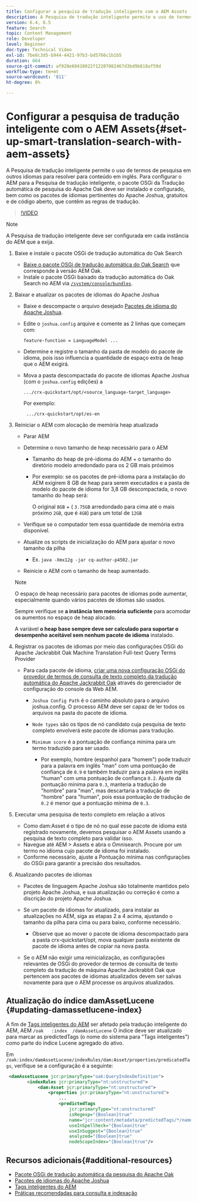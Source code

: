 ```yaml
---
title: Configurar a pesquisa de tradução inteligente com o AEM Assets
description: A Pesquisa de tradução inteligente permite o uso de termos de pesquisa em outros idiomas para resolver para conteúdo em inglês. Para configurar o AEM para a Pesquisa de tradução inteligente, o pacote OSGi da Tradução automática de pesquisa do Apache Oak deve ser instalado e configurado, bem como os pacotes de idiomas pertinentes do Apache Joshua, gratuitos e de código aberto, que contêm as regras de tradução.
version: 6.4, 6.5
feature: Search
topic: Content Management
role: Developer
level: Beginner
doc-type: Technical Video
exl-id: 7be8c3d5-b944-4421-97b3-bd5766c1b1b5
duration: 664
source-git-commit: af928e60410022f12207082467d3bd9b818af59d
workflow-type: tm+mt
source-wordcount: '811'
ht-degree: 0%

---
```


# Configurar a pesquisa de tradução inteligente com o AEM Assets{#set-up-smart-translation-search-with-aem-assets}

A Pesquisa de tradução inteligente permite o uso de termos de pesquisa em outros idiomas para resolver para conteúdo em inglês. Para configurar o AEM para a Pesquisa de tradução inteligente, o pacote OSGi da Tradução automática de pesquisa do Apache Oak deve ser instalado e configurado, bem como os pacotes de idiomas pertinentes do Apache Joshua, gratuitos e de código aberto, que contêm as regras de tradução.

>[!VIDEO](https://video.tv.adobe.com/v/21291?quality=12&learn=on)

>[!NOTE]
>
>A Pesquisa de tradução inteligente deve ser configurada em cada instância do AEM que a exija.

1. Baixe e instale o pacote OSGi de tradução automática do Oak Search
   * [Baixe o pacote OSGi de tradução automática do Oak Search](https://search.maven.org/#search%7Cgav%7C1%7Cg%3A%22org.apache.jackrabbit%22%20AND%20a%3A%22oak-search-mt%22) que corresponde à versão AEM Oak.
   * Instale o pacote OSGi baixado da tradução automática do Oak Search no AEM via [`/system/console/bundles`](http://localhost:4502/system/console/bundles).

2. Baixar e atualizar os pacotes de idiomas do Apache Joshua
   * Baixe e descompacte o arquivo desejado [Pacotes de idioma do Apache Joshua](https://cwiki.apache.org/confluence/display/JOSHUA/Language+Packs).
   * Edite o `joshua.config` arquive e comente as 2 linhas que começam com:

     ```
     feature-function = LanguageModel ...
     ```

   * Determine e registre o tamanho da pasta de modelo do pacote de idioma, pois isso influencia a quantidade de espaço extra de heap que o AEM exigirá.
   * Mova a pasta descompactada do pacote de idiomas Apache Joshua (com o `joshua.config` edições) a

     ```
     .../crx-quickstart/opt/<source_language-target_language>
     ```

     Por exemplo:

     ```
      .../crx-quickstart/opt/es-en
     ```

3. Reiniciar o AEM com alocação de memória heap atualizada
   * Parar AEM
   * Determine o novo tamanho de heap necessário para o AEM

      * Tamanho do heap de pré-idioma do AEM + o tamanho do diretório modelo arredondado para os 2 GB mais próximos
      * Por exemplo: se os pacotes de pré-idioma para a instalação do AEM exigirem 8 GB de heap para serem executados e a pasta de modelo do pacote de idioma for 3,8 GB descompactada, o novo tamanho do heap será:

        O original `8GB` + ( `3.75GB` arredondado para cima até o mais próximo `2GB`, que é `4GB`) para um total de `12GB`

   * Verifique se o computador tem essa quantidade de memória extra disponível.
   * Atualize os scripts de inicialização do AEM para ajustar o novo tamanho da pilha

      * Ex. `java -Xmx12g -jar cq-author-p4502.jar`

   * Reinicie o AEM com o tamanho de heap aumentado.

   >[!NOTE]
   >
   >O espaço de heap necessário para pacotes de idiomas pode aumentar, especialmente quando vários pacotes de idiomas são usados.
   >
   >
   >Sempre verifique se **a instância tem memória suficiente** para acomodar os aumentos no espaço de heap alocado.
   >
   >
   >A variável **o heap base sempre deve ser calculado para suportar o desempenho aceitável sem nenhum pacote de idioma** instalado.

4. Registrar os pacotes de idiomas por meio das configurações OSGi do Apache Jackrabbit Oak Machine Translation Full-text Query Terms Provider

   * Para cada pacote de idioma, [criar uma nova configuração OSGi do provedor de termos de consulta de texto completo da tradução automática do Apache Jackrabbit Oak](http://localhost:4502/system/console/configMgr/org.apache.jackrabbit.oak.plugins.index.mt.MTFulltextQueryTermsProviderFactory) através do gerenciador de configuração do console da Web AEM.

      * `Joshua Config Path` é o caminho absoluto para o arquivo joshua.config. O processo AEM deve ser capaz de ler todos os arquivos na pasta do pacote de idioma.
      * `Node types` são os tipos de nó candidato cuja pesquisa de texto completo envolverá este pacote de idiomas para tradução.
      * `Minimum score` é a pontuação de confiança mínima para um termo traduzido para ser usado.

         * Por exemplo, hombre (espanhol para &quot;homem&quot;) pode traduzir para a palavra em inglês &quot;man&quot; com uma pontuação de confiança de `0.9` e também traduzir para a palavra em inglês &quot;human&quot; com uma pontuação de confiança `0.2`. Ajuste da pontuação mínima para `0.3`, manteria a tradução de &quot;hombre&quot; para &quot;man&quot;, mas descartaria a tradução de &quot;hombre&quot; para &quot;human&quot;, pois essa pontuação de tradução de `0.2` é menor que a pontuação mínima de `0.3`.

5. Executar uma pesquisa de texto completo em relação a ativos
   * Como dam:Asset é o tipo de nó no qual esse pacote de idioma está registrado novamente, devemos pesquisar o AEM Assets usando a pesquisa de texto completo para validar isso.
   * Navegue até AEM > Assets e abra o Omnisearch. Procure por um termo no idioma cujo pacote de idioma foi instalado.
   * Conforme necessário, ajuste a Pontuação mínima nas configurações do OSGi para garantir a precisão dos resultados.

6. Atualizando pacotes de idiomas
   * Pacotes de linguagem Apache Joshua são totalmente mantidos pelo projeto Apache Joshua, e sua atualização ou correção é como a discrição do projeto Apache Joshua.
   * Se um pacote de idiomas for atualizado, para instalar as atualizações no AEM, siga as etapas 2 a 4 acima, ajustando o tamanho da pilha para cima ou para baixo, conforme necessário.

      * Observe que ao mover o pacote de idioma descompactado para a pasta crx-quickstart/opt, mova qualquer pasta existente de pacote de idioma antes de copiar na nova pasta.

   * Se o AEM não exigir uma reinicialização, as configurações relevantes de OSGi do provedor de termos de consulta de texto completo da tradução de máquina Apache Jackrabbit Oak que pertencem aos pacotes de idiomas atualizados devem ser salvas novamente para que o AEM processe os arquivos atualizados.

## Atualização do índice damAssetLucene {#updating-damassetlucene-index}

A fim de [Tags inteligentes do AEM](https://helpx.adobe.com/experience-manager/6-3/assets/using/touch-ui-smart-tags.html) ser afetado pela tradução inteligente do AEM, AEM `/oak   :index  /damAssetLucene` O índice deve ser atualizado para marcar as predictedTags (o nome do sistema para &quot;Tags inteligentes&quot;) como parte do índice Lucene agregado do ativo.

Em `/oak:index/damAssetLucene/indexRules/dam:Asset/properties/predicatedTags`, verifique se a configuração é a seguinte:

```xml
 <damAssetLucene jcr:primaryType="oak:QueryIndexDefinition">
        <indexRules jcr:primaryType="nt:unstructured">
            <dam:Asset jcr:primaryType="nt:unstructured">
                <properties jcr:primaryType="nt:unstructured">
                    ...
                    <predictedTags
                        jcr:primaryType="nt:unstructured"
                        isRegexp="{Boolean}true"
                        name="jcr:content/metadata/predictedTags/*/name"
                        useInSpellheck="{Boolean}true"
                        useInSuggest="{Boolean}true"
                        analyzed="{Boolean}true"
                        nodeScopeIndex="{Boolean}true"/>
```

## Recursos adicionais{#additional-resources}

* [Pacote OSGi de tradução automática da pesquisa do Apache Oak](https://search.maven.org/#search%7Cgav%7C1%7Cg%3A%22org.apache.jackrabbit%22%20AND%20a%3A%22oak-search-mt%22)
* [Pacotes de idiomas do Apache Joshua](https://cwiki.apache.org/confluence/display/JOSHUA/Language+Packs)
* [Tags inteligentes do AEM](https://helpx.adobe.com/experience-manager/6-3/assets/using/touch-ui-smart-tags.html)
* [Práticas recomendadas para consulta e indexação](https://helpx.adobe.com/experience-manager/6-5/sites/deploying/using/best-practices-for-queries-and-indexing.html)
